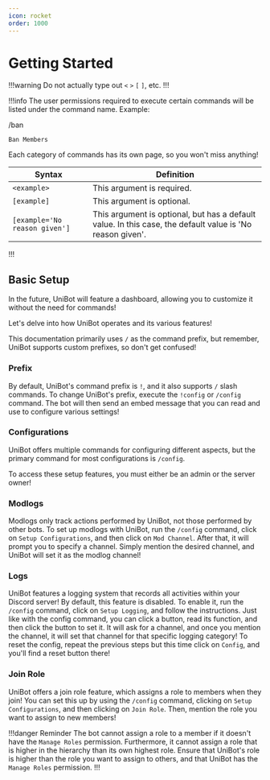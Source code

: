 ```yaml
---
icon: rocket
order: 1000
---
```

# Getting Started
!!!warning
Do not actually type out `<` `>` `[` `]`, etc.
!!!

!!!info
The user permissions required to execute certain commands will be listed under the command name.
Example:

/ban

`Ban Members`

Each category of commands has its own page, so you won't miss anything!


| Syntax                        | Definition                                                                                                |
|-------------------------------|-----------------------------------------------------------------------------------------------------------|
| `<example>`                   | This argument is required.                                                                                |
| `[example]`                   | This argument is optional.                                                                                |
| `[example='No reason given']` | This argument is optional, but has a default value. In this case, the default value is 'No reason given'. |
!!!


## Basic Setup

In the future, UniBot will feature a dashboard, allowing you to customize it without the need for commands!

Let's delve into how UniBot operates and its various features!

This documentation primarily uses `/` as the command prefix, but remember, UniBot supports custom prefixes, so don't get confused!

### Prefix
By default, UniBot's command prefix is `!`, and it also supports `/` slash commands.
To change UniBot's prefix, execute the `!config` or `/config` command. The bot will then send an embed message that you can read and use to configure various settings!

### Configurations

UniBot offers multiple commands for configuring different aspects, but the primary command for most configurations is `/config`.

To access these setup features, you must either be an admin or the server owner!

### Modlogs

Modlogs only track actions performed by UniBot, not those performed by other bots. To set up modlogs with UniBot, run the `/config` command, click on `Setup Configurations`, and then click on `Mod Channel`. After that, it will prompt you to specify a channel. Simply mention the desired channel, and UniBot will set it as the modlog channel!

### Logs

UniBot features a logging system that records all activities within your Discord server! By default, this feature is disabled. To enable it, run the `/config` command, click on `Setup Logging`, and follow the instructions. Just like with the config command, you can click a button, read its function, and then click the button to set it. It will ask for a channel, and once you mention the channel, it will set that channel for that specific logging category! To reset the config, repeat the previous steps but this time click on `Config`, and you'll find a reset button there!

### Join Role

UniBot offers a join role feature, which assigns a role to members when they join! You can set this up by using the `/config` command, clicking on `Setup Configurations`, and then clicking on `Join Role`. Then, mention the role you want to assign to new members!

!!!danger Reminder
The bot cannot assign a role to a member if it doesn't have the `Manage Roles` permission. Furthermore, it cannot assign a role that is higher in the hierarchy than its own highest role. Ensure that UniBot's role is higher than the role you want to assign to others, and that UniBot has the `Manage Roles` permission.
!!!